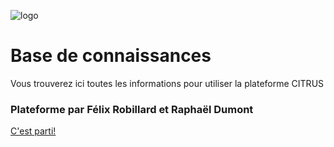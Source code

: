 ![logo](media/logo.png)

# Base de connaissances

Vous trouverez ici toutes les informations pour utiliser la plateforme CITRUS

### Plateforme par Félix Robillard et Raphaël Dumont

[C'est parti!](#docsify)
